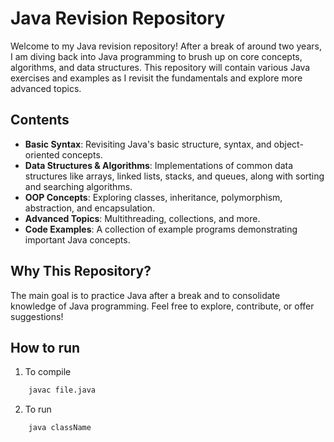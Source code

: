 # Java Revision Repository

Welcome to my Java revision repository! After a break of around two years, I am diving back into Java programming to brush up on core concepts, algorithms, and data structures. This repository will contain various Java exercises and examples as I revisit the fundamentals and explore more advanced topics.

## Contents

- **Basic Syntax**: Revisiting Java's basic structure, syntax, and object-oriented concepts.
- **Data Structures & Algorithms**: Implementations of common data structures like arrays, linked lists, stacks, and queues, along with sorting and searching algorithms.
- **OOP Concepts**: Exploring classes, inheritance, polymorphism, abstraction, and encapsulation.
- **Advanced Topics**: Multithreading, collections, and more.
- **Code Examples**: A collection of example programs demonstrating important Java concepts.

## Why This Repository?

The main goal is to practice Java after a break and to consolidate knowledge of Java programming. Feel free to explore, contribute, or offer suggestions!

## How to run

1. To compile

```bash
    javac file.java
```

2. To run

```bash
    java className
```
